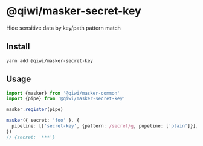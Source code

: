 # @qiwi/masker-secret-key
Hide sensitive data by key/path pattern match

## Install
```shell script
yarn add @qiwi/masker-secret-key
```

## Usage
```typescript
import {masker} from '@qiwi/masker-common'
import {pipe} from '@qiwi/masker-secret-key'

masker.register(pipe)

masker({ secret: 'foo' }, {
  pipeline: [['secret-key', {pattern: /secret/g, pupeline: ['plain']}]]
})
// {secret: '***'}
```

